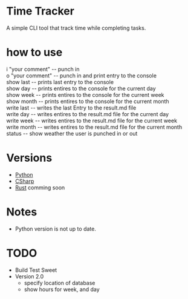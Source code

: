 # Time Tracker
A simple CLI tool that track time while completing tasks. 

# how to use
i "your comment" -- punch in  
o "your comment" -- punch in and print entry to the console  
show last -- prints last entry to the console  
show day -- prints entires to the console for the current day  
show week --  prints entires to the console for the current week  
show month -- prints entires to the console for the current month  
write last -- writes the last Entry to the result.md file  
write day -- writes entires to the result.md file for the current day  
write week -- writes entires to the result.md file for the current week  
write month -- writes entires to the result.md file for the current month  
status -- show weather the user is punched in or out  

# Versions
- [Python](/Python/index.md)
- [CSharp](/CSharp/index.md)
- [Rust](/Rust/index.md) comming soon

# Notes
- Python version is not up to date. 

# TODO
- Build Test Sweet
- Version 2.0
    - specify location of database
    - show hours for week, and day
